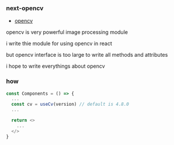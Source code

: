### next-opencv

 - [opencv](https://docs.opencv.org/4.8.0/)

opencv is very powerful image processing module

i write thie module for using opencv in react

but opencv interface is too large to write all methods and attributes

i hope to write everythings about opencv

### how
```ts
const Components = () => {
  ...
  const cv = useCv(version) // default is 4.8.0
  ...

  return <>
    ...
  </>
}
```



